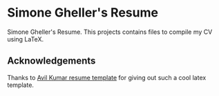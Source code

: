 # Simone Gheller's Resume

Simone Gheller's Resume. This projects contains files to compile my CV using LaTeX.

## Acknowledgements

Thanks to  [Avil Kumar resume template](https://github.com/avinal/resume) for giving out such a cool latex template.
